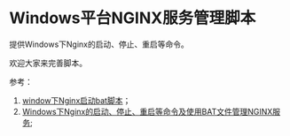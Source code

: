 # Windows平台NGINX服务管理脚本

提供Windows下Nginx的启动、停止、重启等命令。

欢迎大家来完善脚本。

参考：

1. [window下Nginx启动bat脚本](https://blog.csdn.net/hg2726028/article/details/78062316)；
2. [Windows下Nginx的启动、停止、重启等命令及使用BAT文件管理NGINX服务](https://www.4spaces.org/windows-nginx-command);
